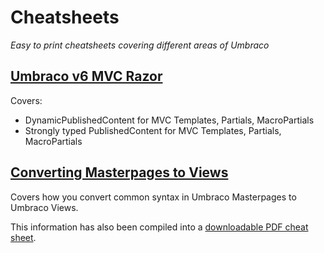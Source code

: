 # Cheatsheets

_Easy to print cheatsheets covering different areas of Umbraco_

## [Umbraco v6 MVC Razor](http://our.umbraco.com/projects/developer-tools/umbraco-v6-mvc-razor-cheatsheets)

Covers: 

* DynamicPublishedContent for MVC Templates, Partials, MacroPartials
* Strongly typed PublishedContent for MVC Templates, Partials, MacroPartials

## [Converting Masterpages to Views](masterpagestoviews.md)

Covers how you convert common syntax in Umbraco Masterpages to Umbraco Views.

This information has also been compiled into a [downloadable PDF cheat sheet](Masterpages2Views.pdf).